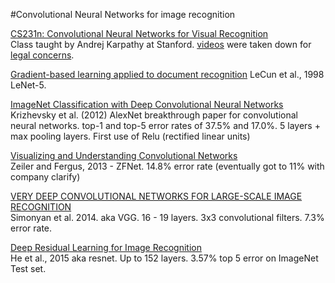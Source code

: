#Convolutional Neural Networks for image recognition

[CS231n: Convolutional Neural Networks for Visual Recognition](http://cs231n.stanford.edu/syllabus.html)   
Class taught by Andrej Karpathy at Stanford. [videos](https://www.youtube.com/playlist?list=PLLvH2FwAQhnpj1WEB-jHmPuUeQ8mX-XXG) were taken down for [legal concerns](https://twitter.com/karpathy/status/727618058471112704?lang=en).   

[Gradient-based learning applied to document recognition](http://yann.lecun.com/exdb/publis/pdf/lecun-98.pdf)
LeCun et al., 1998 LeNet-5.  

[ImageNet Classification with Deep Convolutional Neural Networks](https://papers.nips.cc/paper/4824-imagenet-classification-with-deep-convolutional-neural-networks.pdf)  
Krizhevsky et al. (2012) AlexNet breakthrough paper for convolutional neural networks. top-1 and top-5 error rates of 37.5%
and 17.0%.  5 layers + max pooling layers. First use of Relu (rectified linear units)  

[Visualizing and Understanding Convolutional Networks](https://arxiv.org/pdf/1311.2901v3.pdf)  
Zeiler and Fergus, 2013 - ZFNet. 14.8% error rate (eventually got to 11% with company clarify)  

[VERY DEEP CONVOLUTIONAL NETWORKS FOR LARGE-SCALE IMAGE RECOGNITION](https://arxiv.org/pdf/1409.1556.pdf)  
Simonyan et al. 2014.  aka VGG. 16 - 19 layers. 3x3 convolutional filters. 7.3% error rate.   

[Deep Residual Learning for Image Recognition](https://arxiv.org/pdf/1512.03385v1.pdf)  
He et al., 2015 aka resnet. Up to 152 layers. 3.57% top 5 error on ImageNet Test set.
